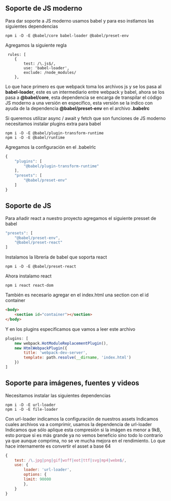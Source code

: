 ## Soporte de JS moderno

Para dar soporte a JS moderno usamos babel y para eso instlamos las siguientes dependencias
```
npm i -D -E @babel/core babel-loader @babel/preset-env
```

Agregamos la siguiente regla
```
 rules: [
    {
        test: /\.js$/,
        use: 'babel-loader',
        exclude: /node_modules/
    },
```

Lo que hace primero es que webpack toma los archivos js y se los pasa al __babel-loader__, este es un intermediario entre webpack y babel, ahora se los pasa a __@babel/core__, esta dependencia se encarga de transpilar el código JS moderno a una versión en específico, esta versión se la indico con ayuda de la dependencia __@babel/preset-env__ en el archivo __.babelrc__

Si queremos utilizar async / await y fetch que son funciones de JS moderno necesitamos instalar plugins extra para babel
```
npm i -D -E @babel/plugin-transform-runtime
npm i -D -E @babel/runtime
```

Agregamos la configuración en el .babelrlc
```js
{
    "plugins": [
        "@babel/plugin-transform-runtime"
    ],
    "presets": [
        "@babel/preset-env"
    ]
}
```

## Soporte de JS
Para añadir react a nuestro proyecto agregamos el siguiente presset de babel
```js
"presets": [
    "@babel/preset-env",
    "@babel/preset-react"
]
```

Instalamos la librería de babel que soporta react
```
npm i -D -E @babel/preset-react
```

Ahora instalamo react
```
npm i react react-dom
```

También es necesario agregar en el index.html una section con el id container
```html
<body>
    <section id="container"></section>
</body>
```

Y en los plugins especificamos que vamos a leer este archivo
```js
plugins: [
    new webpack.HotModuleReplacementPlugin(),
    new HtmlWebpackPlugin({
        title: 'webpack-dev-server',
        template: path.resolve(__dirname, 'index.html')
    })
]
```

## Soporte para imágenes, fuentes y videos
Necesitamos instalar las siguientes dependencias

```
npm i -D -E url-loader
npm i -D -E file-loader
```

Con url-loader indicamos la configuración de nuestros assets
Indicamos cuales archivos va a comprimir,
usamos la dependencia de url-loader
Indicamos que sólo aplique esta compresión si la imágen es menor a 9kB, esto porque si es más grande ya no vemos beneficio sino todo lo contrario ya que aunque comprima, no se ve mucha mejora en el rendimiento. Lo que hace internamente es convertir el asset a base 64
```js
{
    test: /\.jpg|png|gif|woff|eot|ttf|svg|mp4|webm$/,
    use: {
        loader: 'url-loader',
        options: {
        limit: 90000
        },
    }
}
```